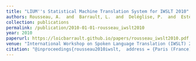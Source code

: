 ```yaml
---
title: "LIUM''s Statistical Machine Translation System for IWSLT 2010"
authors: Rousseau, A.  and  Barrault, L.  and  Deléglise, P.  and  Estève, Y.
collection: publications
permalink: /publication/2010-01-01-rousseau_iwslt2010
year: 2010
paperurl: https://loicbarrault.github.io/papers/rousseau_iwslt2010.pdf
venue: "International Workshop on Spoken Language Translation (IWSLT) 2010"
citation: "@inproceedings{rousseau2010iwslt,  address = {Paris (France)},  articletitle = {International Workshop on Spoken Language Translation (IWSLT) 2010},  author = {Rousseau, A.  and  Barrault, L.  and  Deléglise, P.  and  Estève, Y.},  booktitle = {International Workshop on Spoken Language Translation (IWSLT) 2010},  category = {ACTI},  city = {Paris},  country = {France},  forme = {ShortPaper},  month = {2-3 déc.},  title = {LIUM''s Statistical Machine Translation System for IWSLT 2010},  url = {https://loicbarrault.github.io/papers/rousseau_iwslt2010.pdf},  year = {2010} }  "
---
```

